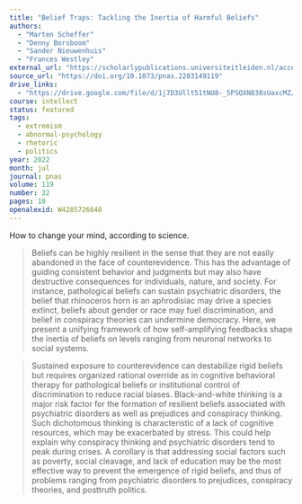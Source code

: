 ```yaml
---
title: "Belief Traps: Tackling the Inertia of Harmful Beliefs"
authors:
  - "Marten Scheffer"
  - "Denny Borsboom"
  - "Sander Nieuwenhuis"
  - "Frances Westley"
external_url: "https://scholarlypublications.universiteitleiden.nl/access/item%3A3513564/view"
source_url: "https://doi.org/10.1073/pnas.2203149119"
drive_links:
  - "https://drive.google.com/file/d/1j7D3Ullt51tNU8-_5PSQXN838sUaxcMZ/view?usp=drivesdk"
course: intellect
status: featured
tags:
  - extremism
  - abnormal-psychology
  - rhetoric
  - politics
year: 2022
month: jul
journal: pnas
volume: 119
number: 32
pages: 10
openalexid: W4285726648
---
```


How to change your mind, according to science.

> Beliefs can be highly resilient in the sense that they are not easily abandoned in the face of counterevidence.
> This has the advantage of guiding consistent behavior and judgments but may also have destructive consequences for individuals, nature, and society.
> For instance, pathological beliefs can sustain psychiatric disorders, the belief that rhinoceros horn is an aphrodisiac may drive a species extinct, beliefs about gender or race may fuel discrimination, and belief in conspiracy theories can undermine democracy.
> Here, we present a unifying framework of how self-amplifying feedbacks shape the inertia of beliefs on levels ranging from neuronal networks to social systems.

> Sustained exposure to counterevidence can destabilize rigid beliefs but requires organized rational override as in cognitive behavioral therapy for pathological beliefs or institutional control of discrimination to reduce racial biases.
> Black-and-white thinking is a major risk factor for the formation of resilient beliefs associated with psychiatric disorders as well as prejudices and conspiracy thinking.
> Such dichotomous thinking is characteristic of a lack of cognitive resources, which may be exacerbated by stress.
> This could help explain why conspiracy thinking and psychiatric disorders tend to peak during crises.
> A corollary is that addressing social factors such as poverty, social cleavage, and lack of education may be the most effective way to prevent the emergence of rigid beliefs, and thus of problems ranging from psychiatric disorders to prejudices, conspiracy theories, and posttruth politics.

